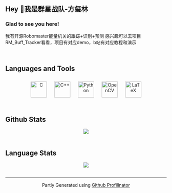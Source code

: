 ## Hey 👋我是群星战队-方玺林  




### Glad to see you here!  

我有开源Robomaster能量机关的跟踪+识别+预测
感兴趣可以去项目RM_Buff_Tracker看看，项目有对应demo，b站有对应教程和演示  

<br/>  


## Languages and Tools  

<div align="center">  
<a href="https://www.cprogramming.com/" target="_blank"><img style="margin: 10px" src="https://profilinator.rishav.dev/skills-assets/c-original.svg" alt="C" height="50" /></a>  
<a href="https://www.cplusplus.com/" target="_blank"><img style="margin: 10px" src="https://profilinator.rishav.dev/skills-assets/cplusplus-original.svg" alt="C++" height="50" /></a>  
<a href="https://www.python.org/" target="_blank"><img style="margin: 10px" src="https://profilinator.rishav.dev/skills-assets/python-original.svg" alt="Python" height="50" /></a>  
<a href="https://opencv.org/" target="_blank"><img style="margin: 10px" src="https://profilinator.rishav.dev/skills-assets/opencv-icon.svg" alt="OpenCV" height="50" /></a>  
<a href="https://www.latex-project.org/" target="_blank"><img style="margin: 10px" src="https://profilinator.rishav.dev/skills-assets/latex.png" alt="LaTeX" height="50" /></a>  
</div>  

<br/>  

## Github Stats  

<div align="center"><img src="https://github-readme-stats-ten-gilt.vercel.app/api?username=DH13768095744&show_icons=true&count_private=true&hide_border=true" align="center" /></div>  

<br/>

## Language Stats  



<div align="center"><img src="https://github-readme-stats-ten-gilt.vercel.app/api/top-langs/?username=DH13768095744&hide_border=true" align="center" /></div>

<br />



----

<div align="center">Partly Generated using <a href="https://profilinator.rishav.dev/" target="_blank">Github Profilinator</a></div>
